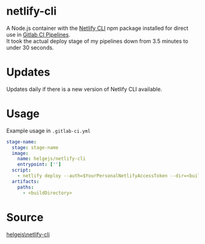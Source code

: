# netlify-cli

A  Node.js container with the [Netlify CLI](https://docs.netlify.com/cli/get-started/) 
npm package installed for direct use in [Gitlab CI Pipelines](https://docs.gitlab.com/ee/ci/).  
It took the actual deploy stage of my pipelines down from 3.5 minutes to under 30 seconds.

# Updates
Updates daily if there is a new version of Netlify CLI available.

# Usage
Example usage in `.gitlab-ci.yml`
```yaml
stage-name:
  stage: stage-name
  image:
    name: helgejs/netlify-cli
    entrypoint: ['']
  script:
    - netlify deploy --auth=$YourPersonalNetlifyAccessToken --dir=<buildDirectory> --site=$YourPersonalNetlifySiteID --prod --message="$CI_COMMIT_MESSAGE"
  artifacts:
    paths:
      - <buildDirectory>

```
# Source
[helgejs\netlify-cli](https://hub.docker.com/r/helgejs/netlify-cli)
